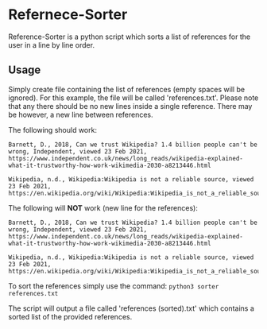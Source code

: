 # Refernece-Sorter
Reference-Sorter is a python script which sorts a list of references for the user in a line by line order.

## Usage
Simply create file containing the list of references (empty spaces will be ignored). For this example, the file will be called 'references.txt'. Please note that any there should be no new lines inside a single reference. There may be however, a new line between references.

The following should work:
```
Barnett, D., 2018, Can we trust Wikipedia? 1.4 billion people can't be wrong, Independent, viewed 23 Feb 2021, https://www.independent.co.uk/news/long_reads/wikipedia-explained-what-it-trustworthy-how-work-wikimedia-2030-a8213446.html

Wikipedia, n.d., Wikipedia:Wikipedia is not a reliable source, viewed 23 Feb 2021, https://en.wikipedia.org/wiki/Wikipedia:Wikipedia_is_not_a_reliable_source
```

The following will **NOT** work (new line for the references):
```
Barnett, D., 2018, Can we trust Wikipedia? 1.4 billion people can't be wrong, Independent, viewed 23 Feb 2021,
https://www.independent.co.uk/news/long_reads/wikipedia-explained-what-it-trustworthy-how-work-wikimedia-2030-a8213446.html

Wikipedia, n.d., Wikipedia:Wikipedia is not a reliable source, viewed 23 Feb 2021,
https://en.wikipedia.org/wiki/Wikipedia:Wikipedia_is_not_a_reliable_source
```

To sort the references simply use the command:
`python3 sorter references.txt`

The script will output a file called 'references (sorted).txt' which contains a sorted list of the provided references.